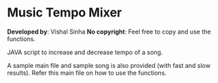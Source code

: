 # Music Tempo Mixer

**Developed by**: Vishal Sinha
**No copyright**: Feel free to copy and use the functions.

JAVA script to increase and decrease tempo of a song.

A sample main file and sample song is also provided (with fast and slow results).
Refer this main file on how to use the functions.